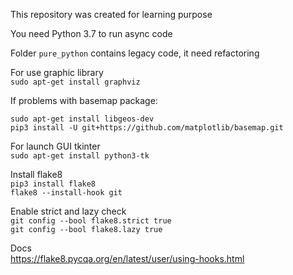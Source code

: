 This repository was created for learning purpose

You need Python 3.7 to run async code

Folder `pure_python` contains legacy code, it need refactoring

For use graphic library <br>
`sudo apt-get install graphviz`

If problems with basemap package:

`sudo apt-get install libgeos-dev` 
<br>
`pip3 install -U git+https://github.com/matplotlib/basemap.git`


For launch GUI tkinter <br>
`sudo apt-get install python3-tk`

Install flake8 <br>
`pip3 install flake8` <br>
`flake8 --install-hook git`

Enable strict and lazy check <br>
`git config --bool flake8.strict true` <br>
`git config --bool flake8.lazy true`

Docs <br>
https://flake8.pycqa.org/en/latest/user/using-hooks.html